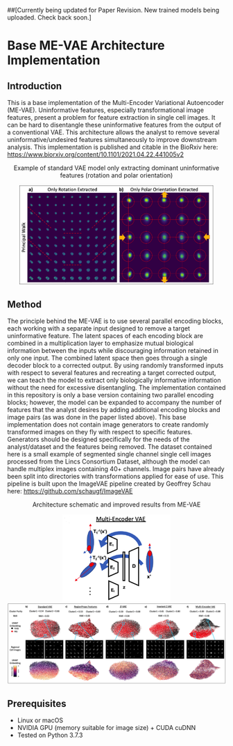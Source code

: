 
##[Currently being updated for Paper Revision. New trained models being uploaded. Check back soon.]

# Base ME-VAE Architecture Implementation
## Introduction
This is a base implementation of the Multi-Encoder Variational Autoencoder (ME-VAE). Uninformative features, especially transformational image features, present a problem for feature extraction in single cell images. It can be hard to disentangle these uninformative features from the output of a conventional VAE. This architecture allows the analyst to remove several uninformative/undesired features simultaneously to improve downstream analysis.
This implementation is published and citable in the BioRxiv here: https://www.biorxiv.org/content/10.1101/2021.04.22.441005v2

<p align='center'>
  Example of standard VAE model only extracting dominant uninformative features (rotation and polar orientation)
</p> 
<p align='center'>
  <img src='assets/GithubFig1.png' width='450'/>
</p> 

## Method
The principle behind the ME-VAE is to use several parallel encoding blocks, each working with a separate input designed to remove a target uninformative feature. The latent spaces of each encoding block are combined in a multiplication layer to emphasize mutual biological information between the inputs while discouraging information retained in only one input. The combined latent space then goes through a single decoder block to a corrected output. By using randomly transformed inputs with respect to several features and recreating a target corrected output, we can teach the model to extract only biologically informative information without the need for excessive disentangling.
The implementation contained in this repository is only a base version containing two parallel encoding blocks; however, the model can be expanded to accompany the number of features that the analyst desires by adding additional encoding blocks and image pairs (as was done in the paper listed above). This base implementation does not contain image generators to create randomly transformed images on they fly with respect to specific features. Generators should be designed specifically for the needs of the analyst/dataset and the features being removed. The dataset contained here is a  small example of segmented single channel single cell images processed from the Lincs Consortium Dataset, although the model can handle multiplex images containing 40+ channels. Image pairs have already been split into directories with transformations applied for ease of use. This pipeline is built upon the ImageVAE pipeline created by Geoffrey Schau here: https://github.com/schaugf/ImageVAE

<p align="center">
  Architecture schematic and improved results from ME-VAE
</p>

<p align="center">
  <img src='assets/GithubFig2.png' width='250'/>
  
  <img src='assets/GithubFig3.png' width='1400'/>
</p>


## Prerequisites
- Linux or macOS
- NVIDIA GPU (memory suitable for image size) + CUDA cuDNN
- Tested on Python 3.7.3










